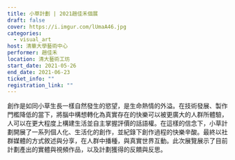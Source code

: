 ```yaml
---
title: 小草計劃 | 2021趙佳禾個展
draft: false
cover: https://i.imgur.com/lUmaA46.jpg
categories:
  - visual_art
host: 清華大學藝術中心
performer: 趙佳禾
location: 清大藝術工坊
start_date: 2021-05-26
end_date: 2021-06-23
ticket_info: ""
registration_link: ""
---
```

創作是如同小草生長一樣自然發生的慾望，是生命熱情的外溢。在技術發展、製作門檻降低的當下，將腦中構想轉化為真實存在的快樂可以被更廣大的人群所體驗，人可以在更大程度上構建生活並自主掌握評價的話語權。在這樣的信念下，小草計劃開展了一系列個人化、生活化的創作，並紀錄下創作過程的快樂辛酸。最終以社群媒體的方式敘述與分享，在人群中播種，與真實世界互動。此次展覽展示了目前計劃產出的實體與視頻作品，以及計劃獲得的反饋與反思。